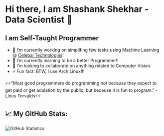 # Hi there, I am Shashank Shekhar - Data Scientist 👋

## I am Self-Taught Programmer

- 🔭 I’m currently working on simplifing few tasks using Machine Learning @ [Celebal Technologies](https://celebaltech.com)!
- 🌱 I’m currently learning to be a better Programmer!!
- 👯 I’m looking to collaborate on anything related to Computer Vision.
- ⚡ Fun fact: BTW, I use Arch Linux!!!

 ⚡⚡"Most good programmers do programming not because they expect to get paid or get adulation by the public, but because it is fun to program." - Linus Torvalds⚡⚡
## 📈 My GitHub Stats:

![GitHub Statistics](https://github-readme-stats.vercel.app/api?username=shashank2806&count_private=true&show_icons=true&theme=dark)

<!--
**shashank2806/shashank2806** is a ✨ _special_ ✨ repository because its `README.md` (this file) appears on your GitHub profile.

Here are some ideas to get you started:

- 🔭 I’m currently working on ...
- 🌱 I’m currently learning ...
- 👯 I’m looking to collaborate on ...
- 🤔 I’m looking for help with ...
- 💬 Ask me about ...
- 📫 How to reach me: ...
- 😄 Pronouns: ...
- ⚡ Fun fact: ...
-->
